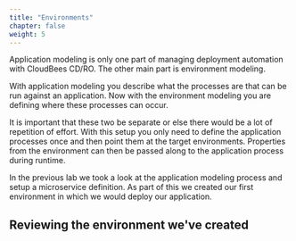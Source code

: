 ```yaml
---
title: "Environments"
chapter: false
weight: 5
--- 
```


Application modeling is only one part of managing deployment automation with CloudBees CD/RO. The other main part is environment modeling. 

With application modeling you describe what the processes are that can be run against an application. Now with the environment modeling you are defining where these processes can occur.

It is important that these two be separate or else there would be a lot of repetition of effort. With this setup you only need to define the application processes once and then point them at the target environments. Properties from the environment can then be passed along to the application process during runtime.

In the previous lab we took a look at the application modeling process and setup a microservice definition. As part of this we created our first environment in which we would deploy our application.

## Reviewing the environment we've created

